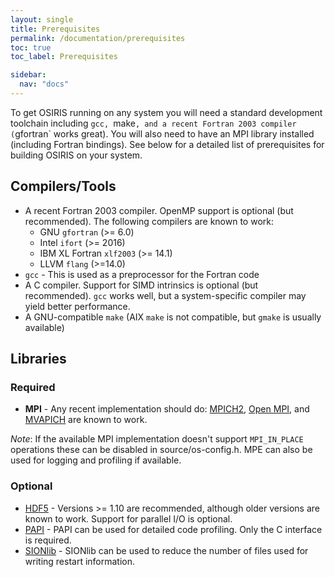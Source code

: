 ```yaml
---
layout: single
title: Prerequisites
permalink: /documentation/prerequisites
toc: true
toc_label: Prerequisites

sidebar:
  nav: "docs"
---
```


To get OSIRIS running on any system you will need a standard development toolchain including `gcc, `make`, and a recent Fortran 2003 compiler (`gfortran` works great). You will also need to have an MPI library installed (including Fortran bindings). See below for a detailed list of prerequisites for building OSIRIS on your system.

## Compilers/Tools

* A recent Fortran 2003 compiler. OpenMP support is optional (but recommended). The following compilers are known to work:
  * GNU `gfortran` (>= 6.0)
  * Intel `ifort` (>= 2016)
  * IBM XL Fortran `xlf2003` (>= 14.1)
  * LLVM `flang` (>=14.0)
* `gcc` - This is used as a preprocessor for the Fortran code
* A C compiler. Support for SIMD intrinsics is optional (but recommended). `gcc` works well, but a system-specific compiler may yield better performance.
* A GNU-compatible `make` (AIX `make` is not compatible, but `gmake` is usually available)

## Libraries

### Required

* __MPI__ - Any recent implementation should do: [MPICH2](http://www.mcs.anl.gov/research/projects/mpich2/), [Open MPI](http://www.open-mpi.org), and [MVAPICH](http://mvapich.cse.ohio-state.edu) are known to work.

_Note_: If the available MPI implementation doesn't support `MPI_IN_PLACE` operations these can be disabled in source/os-config.h. MPE can also be used for logging and profiling if available.

### Optional

* [HDF5](http://www.hdfgroup.org/HDF5/) - Versions >= 1.10 are recommended, although older versions are known to work. Support for parallel I/O is optional.
* [PAPI](http://icl.cs.utk.edu/papi/) - PAPI can be used for detailed code profiling. Only the C interface is required.
* [SIONlib](http://www2.fz-juelich.de/jsc/sionlib) - SIONlib can be used to reduce the number of files used for writing restart information.
